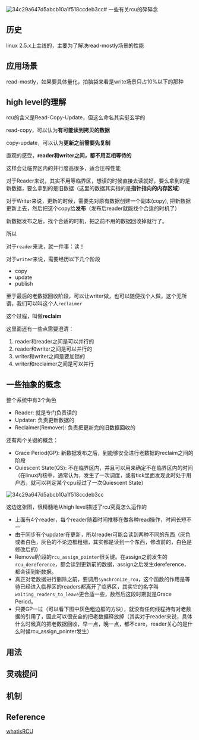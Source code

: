 ![34c29a647d5abcb10a1f518ccdeb3cc](https://github.com/Rust401/OS-kernel-dev-config/assets/31315527/d785cc4c-afb6-4971-8054-6653bc6be6cb)# 一些有关rcu的碎碎念

## 历史
linux 2.5.x上主线的，主要为了解决read-mostly场景的性能

## 应用场景
read-mostly，如果要具体量化，拍脑袋来看是write场景只占10%以下的那种

## high level的理解
rcu的含义是Read-Copy-Update，但这么命名其实挺玄学的

read-copy，可以认为**有可能读到拷贝的数据**

copy-update，可以认为**更新之前需要先复制**

直观的感受，**reader和writer之间，都不用互相等待的**

这样会让临界区内的并行度高很多，适合压榨性能

对于Reader来说，其实不用等临界区，想读的时候直接去读就好，要么拿到的是新数据，要么拿到的是旧数据（这里的数据其实指的是**指针指向的内存区域**）

对于Writer来说，更新的时候，需要先对原有数据创建一个副本(copy), 把新数据更新上去，然后把这个copy给**发布**（发布后reader就能找个合适的时机了）

新数据发布之后，找个合适的时机，把之前不用的数据回收掉就行了。

所以

对于`reader`来说，就一件事：读！

对于`writer`来说，需要经历以下几个阶段
* copy
* update
* publish

至于最后的老数据回收阶段，可以让writer做，也可以随便找个人做，这个无所谓，我们可以叫这个人`reclaimer`

这个过程，叫做**reclaim**

这里面还有一些点需要澄清：
1. reader和reader之间是可以并行的
2. reader和writer之间是可以并行的
3. writer和writer之间是要加锁的
4. writer和reclaimer之间是可以并行

## 一些抽象的概念
整个系统中有3个角色

* Reader: 就是专门负责读的
* Updater: 负责更新数据的
* Reclaimer(Remover): 负责把更新完的旧数据回收的

还有两个关键的概念：

* Grace Period(GP): 新数据发布之后，到能够安全进行老数据的reclaim之间的阶段
* Quiescent State(QS): 不在临界区内，并且可以用来确定不在临界区内的时间（在linux内核中，通常认为，发生了一次调度，或者tick里面发现此时处于用户态，就可以判定某个cpu经过了一次Quiescent State）

![34c29a647d5abcb10a1f518ccdeb3cc](https://github.com/Rust401/OS-kernel-dev-config/assets/31315527/23df6db6-9e9d-4f92-83cf-e47bcac1dbdd)

这边这张图，很精髓地从high level描述了rcu究竟怎么运作的

* 上面有4个reader，每个reader随着时间推移在做各种read操作，时间长短不一
* 由于同步有个updater在更新，所以reader可能会读到两种不同的东西（灰色或者白色，灰色的不论边框粗细，其实都是读到一个东西，修改前的，白色是修改后的）
* Removal阶段的`rcu_assign_pointer`很关键。在assign之前发生的`rcu_dereference`，都会读到更新前的数据，assign之后发生dereference，都会读到新数据。
* 真正对老数据进行删除之前，要调用`synchronize_rcu`，这个函数的作用是等待已经进入临界区的readers都离开了临界区，其实它的名字叫`waiting_readers_to_leave`更合适一些，数然后这段时期就是Grace Period。
* 只要GP一过（可以看下图中灰色粗边框的方块），就没有任何线程持有对老数据的引用了，因此可以很安全的把老数据释放掉（其实对于reader来说，具体什么时候真的把老数据回收，早一点，晚一点，都不care，reader关心的是什么时候rcu_assign_pointer发生）
  
## 用法
## 灵魂提问
## 机制
## Reference
[whatisRCU](https://www.kernel.org/doc/html/next/RCU/whatisRCU.html)
